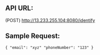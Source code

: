 ## API URL:

(POST) http://13.233.255.104:8080/identify

## Sample Request:

`{
	"email": "xyz"
	"phoneNumber": "123"
}`
